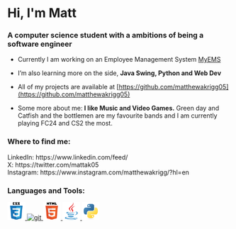 <h1 align="left">Hi, I'm Matt</h1>
<h3 align="left">A computer science student with a ambitions of being a software engineer</h3>

-  Currently I am working on an Employee Management System [MyEMS](https://github.com/matthewakrigg05/MyEMS)

- I’m also learning more on the side, **Java Swing, Python and Web Dev**

- All of my projects are available at [https://github.com/matthewakrigg05](https://github.com/matthewakrigg05)

-  Some more about me: **I like Music and Video Games.** Green day and Catfish and the bottlemen are my favourite bands and I am currently playing FC24 and CS2 the most.

<h3 align="left">Where to find me:</h3>
<p align="left">
  LinkedIn: https://www.linkedin.com/feed/ <br />
  X: https://twitter.com/mattak05 <br />
  Instagram: https://www.instagram.com/matthewakrigg/?hl=en <br />
</p>

<h3 align="left">Languages and Tools:</h3>
<p align="left"> <a href="https://www.w3schools.com/css/" target="_blank" rel="noreferrer"> <img src="https://raw.githubusercontent.com/devicons/devicon/master/icons/css3/css3-original-wordmark.svg" alt="css3" width="40" height="40"/> </a> <a href="https://git-scm.com/" target="_blank" rel="noreferrer"> <img src="https://www.vectorlogo.zone/logos/git-scm/git-scm-icon.svg" alt="git" width="40" height="40"/> </a> <a href="https://www.w3.org/html/" target="_blank" rel="noreferrer"> <img src="https://raw.githubusercontent.com/devicons/devicon/master/icons/html5/html5-original-wordmark.svg" alt="html5" width="40" height="40"/> </a> <a href="https://www.java.com" target="_blank" rel="noreferrer"> <img src="https://raw.githubusercontent.com/devicons/devicon/master/icons/java/java-original.svg" alt="java" width="40" height="40"/> </a> <a href="https://www.python.org" target="_blank" rel="noreferrer"> <img src="https://raw.githubusercontent.com/devicons/devicon/master/icons/python/python-original.svg" alt="python" width="40" height="40"/> </a> </p>

